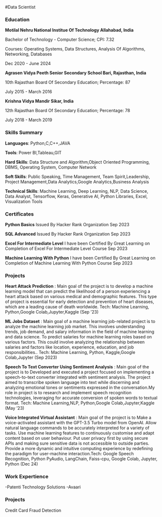#Data Scientist
### Education
**Motilal Nehru National Institue Of Technology Allahabad, India**

Bachelor of Technology - Computer Science; CPI: 7.32  

Courses: Operating Systems, Data Structures, Analysis Of Algorithms, Networking, Databases

Dec 2020 - June 2024

**Agrasen Vidya Peeth Senior Secondary School Bari, Rajasthan, India**

10th Rajasthan Board Of Secondary Education; Percentage: 87                                   

July 2015 - March 2016

**Krishna Vidya Mandir Sikar, India**

12th Rajasthan Board Of Secondary Education; Percentage: 78                                  

July 2018 - March 2019

### Skills Summary
**Languages**: Python,C,C++,JAVA

**Tools**: Power BI,Tableau,GIT

**Hard Skills**: Data Structure and Algorithm,Object Oriented Programming, DBMS, Operating System, Computer Network

**Soft Skills**: Public Speaking, Time Management, Team Spirit,Leadership, Project Management,Data Analytics,Google Analytics,Business Analysis

**Technical Skills**: Machine Learning, Deep Learning, NLP, Data Science, Data Analyst, Tensorflow, Keras, Generative AI, Python Libraries, Excel, Visualization Tools


### Certificates
**Python Basics**
Issued By Hacker Rank Organization Sep 2023


**SQL Advanced**
Issued By Hacker Rank Organization Sep 2023


**Excel For Intermediate Level**
I have been Certified By Great Learning on Completion of Excel For Intermediate Level Course Sep 2023


**Machine Learning With Python**
I have been Certified By Great Learning on Completion of Machine Learning With Python Course Sep 2023


### Projects
**Heart Attack Prediction** : Main goal of the project is to develop a machine learning model that can predict the likelihood
of a person experiencing a heart attack based on various medical and demographic features. This type of project is essential for
early detection and prevention of heart diseases, which are a leading cause of death worldwide. Tech: Machine Learning,
Python,Google Colab,Jupyter,Kaggle (Sep ’23)


**ML Jobs Dataset** : Main goal of a machine learning job-related project is to analyze the machine learning job market. This
involves understanding trends, job demand, and salary information in the field of machine learning and data science. To
predict salaries for machine learning roles based on various factors. This could involve analyzing the relationship between
salaries and factors like location, experience, education, and job responsibilities.. Tech: Machine Learning, Python,
Kaggle,Google Colab,Jupyter (Sep 2023)


**Speech To Text Converter Using Sentiment Analysis** : Main goal of the project is to Developed and executed a project
focused on implementing a speech-to-text converter integrated with sentiment analysis. The project aimed to transcribe spoken
language into text while discerning and analyzing emotional tones or sentiments expressed in the conversation.My role in
project is to research and implement speech recognition technologies, leveraging for accurate conversion of spoken words to
textual format. Tech: Machine Learning,NLP, Python,Google Colab,Jupyter,Kaggle (May ’23)


**Voice Integrated Virtual Assistant** : Main goal of the project is to Make a voice-activated assistant with the GPT-3.5
Turbo model from OpenAI. Allow natural language commands to be accurately interpreted for a variety of tasks. Use machine
learning features to continuously customise and adapt content based on user behaviour. Put user privacy first by using secure
APIs and making sure sensitive data is not accessible to outside parties. Provide a more dynamic and intuitive computing
experience by redefining the paradigm for user-machine interaction.Tech: Google Speech Recognition, Python PyAudio,
LangChain, Faiss-cpu, Google Colab, Jupyter, Python (Dec 24)

### Work Expertience
-Patenti Technology Solutions
-Avaari 

### Projects
Credit Card Fraud Detection 

